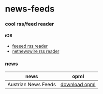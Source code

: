 # news-feeds

### cool rss/feed reader
#### iOS
- [feeeed rss reader](https://apps.apple.com/at/app/feeeed-rss-reader-and-more/id1600187490?l=en-GB)
- [netnewswire rss reader](https://apps.apple.com/at/app/netnewswire-rss-reader/id1480640210?l=en-GB)

### news
| news                | opml                                                                                     |
| ------------------- | ---------------------------------------------------------------------------------------- |
| Austrian News Feeds | [download opml](https://raw.githubusercontent.com/lemon3/news-feeds/main/dist/news.opml) |
